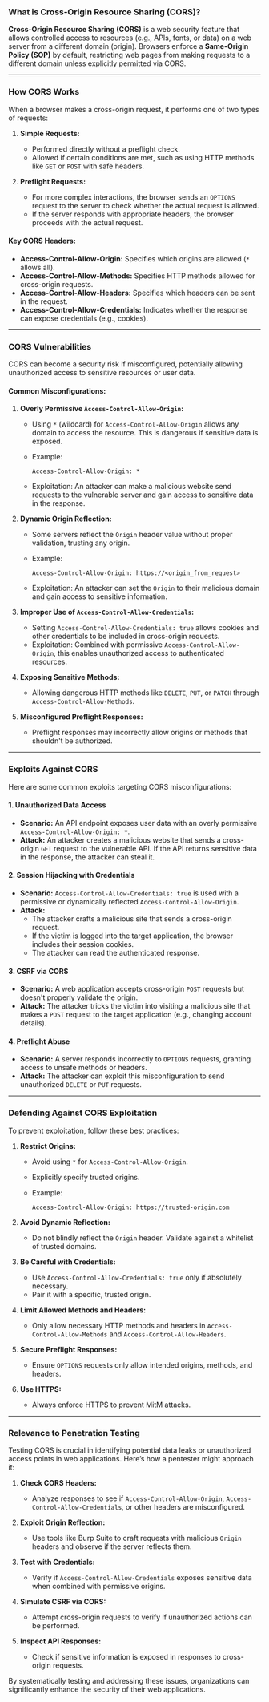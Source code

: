 ### **What is Cross-Origin Resource Sharing (CORS)?**

**Cross-Origin Resource Sharing (CORS)** is a web security feature that allows controlled access to resources (e.g., APIs, fonts, or data) on a web server from a different domain (origin). Browsers enforce a **Same-Origin Policy (SOP)** by default, restricting web pages from making requests to a different domain unless explicitly permitted via CORS.

---

### **How CORS Works**

When a browser makes a cross-origin request, it performs one of two types of requests:

1. **Simple Requests:**
    
    - Performed directly without a preflight check.
    - Allowed if certain conditions are met, such as using HTTP methods like `GET` or `POST` with safe headers.
2. **Preflight Requests:**
    
    - For more complex interactions, the browser sends an `OPTIONS` request to the server to check whether the actual request is allowed.
    - If the server responds with appropriate headers, the browser proceeds with the actual request.

#### **Key CORS Headers:**

- **Access-Control-Allow-Origin:** Specifies which origins are allowed (`*` allows all).
- **Access-Control-Allow-Methods:** Specifies HTTP methods allowed for cross-origin requests.
- **Access-Control-Allow-Headers:** Specifies which headers can be sent in the request.
- **Access-Control-Allow-Credentials:** Indicates whether the response can expose credentials (e.g., cookies).

---

### **CORS Vulnerabilities**

CORS can become a security risk if misconfigured, potentially allowing unauthorized access to sensitive resources or user data.

#### **Common Misconfigurations:**

1. **Overly Permissive `Access-Control-Allow-Origin`:**
    
    - Using `*` (wildcard) for `Access-Control-Allow-Origin` allows any domain to access the resource. This is dangerous if sensitive data is exposed.
    - Example:
        
        ```http
        Access-Control-Allow-Origin: *
        ```
        
    - Exploitation: An attacker can make a malicious website send requests to the vulnerable server and gain access to sensitive data in the response.
2. **Dynamic Origin Reflection:**
    
    - Some servers reflect the `Origin` header value without proper validation, trusting any origin.
    - Example:
        
        ```http
        Access-Control-Allow-Origin: https://<origin_from_request>
        ```
        
    - Exploitation: An attacker can set the `Origin` to their malicious domain and gain access to sensitive information.
3. **Improper Use of `Access-Control-Allow-Credentials`:**
    
    - Setting `Access-Control-Allow-Credentials: true` allows cookies and other credentials to be included in cross-origin requests.
    - Exploitation: Combined with permissive `Access-Control-Allow-Origin`, this enables unauthorized access to authenticated resources.
4. **Exposing Sensitive Methods:**
    
    - Allowing dangerous HTTP methods like `DELETE`, `PUT`, or `PATCH` through `Access-Control-Allow-Methods`.
5. **Misconfigured Preflight Responses:**
    
    - Preflight responses may incorrectly allow origins or methods that shouldn't be authorized.

---

### **Exploits Against CORS**

Here are some common exploits targeting CORS misconfigurations:

#### 1. **Unauthorized Data Access**

- **Scenario:** An API endpoint exposes user data with an overly permissive `Access-Control-Allow-Origin: *`.
- **Attack:** An attacker creates a malicious website that sends a cross-origin `GET` request to the vulnerable API. If the API returns sensitive data in the response, the attacker can steal it.

#### 2. **Session Hijacking with Credentials**

- **Scenario:** `Access-Control-Allow-Credentials: true` is used with a permissive or dynamically reflected `Access-Control-Allow-Origin`.
- **Attack:**
    - The attacker crafts a malicious site that sends a cross-origin request.
    - If the victim is logged into the target application, the browser includes their session cookies.
    - The attacker can read the authenticated response.

#### 3. **CSRF via CORS**

- **Scenario:** A web application accepts cross-origin `POST` requests but doesn't properly validate the origin.
- **Attack:** The attacker tricks the victim into visiting a malicious site that makes a `POST` request to the target application (e.g., changing account details).

#### 4. **Preflight Abuse**

- **Scenario:** A server responds incorrectly to `OPTIONS` requests, granting access to unsafe methods or headers.
- **Attack:** The attacker can exploit this misconfiguration to send unauthorized `DELETE` or `PUT` requests.

---

### **Defending Against CORS Exploitation**

To prevent exploitation, follow these best practices:

1. **Restrict Origins:**
    
    - Avoid using `*` for `Access-Control-Allow-Origin`.
    - Explicitly specify trusted origins.
    - Example:
        
        ```http
        Access-Control-Allow-Origin: https://trusted-origin.com
        ```
        
2. **Avoid Dynamic Reflection:**
    
    - Do not blindly reflect the `Origin` header. Validate against a whitelist of trusted domains.
3. **Be Careful with Credentials:**
    
    - Use `Access-Control-Allow-Credentials: true` only if absolutely necessary.
    - Pair it with a specific, trusted origin.
4. **Limit Allowed Methods and Headers:**
    
    - Only allow necessary HTTP methods and headers in `Access-Control-Allow-Methods` and `Access-Control-Allow-Headers`.
5. **Secure Preflight Responses:**
    
    - Ensure `OPTIONS` requests only allow intended origins, methods, and headers.
6. **Use HTTPS:**
    
    - Always enforce HTTPS to prevent MitM attacks.

---

### **Relevance to Penetration Testing**

Testing CORS is crucial in identifying potential data leaks or unauthorized access points in web applications. Here’s how a pentester might approach it:

1. **Check CORS Headers:**
    
    - Analyze responses to see if `Access-Control-Allow-Origin`, `Access-Control-Allow-Credentials`, or other headers are misconfigured.
2. **Exploit Origin Reflection:**
    
    - Use tools like Burp Suite to craft requests with malicious `Origin` headers and observe if the server reflects them.
3. **Test with Credentials:**
    
    - Verify if `Access-Control-Allow-Credentials` exposes sensitive data when combined with permissive origins.
4. **Simulate CSRF via CORS:**
    
    - Attempt cross-origin requests to verify if unauthorized actions can be performed.
5. **Inspect API Responses:**
    
    - Check if sensitive information is exposed in responses to cross-origin requests.

By systematically testing and addressing these issues, organizations can significantly enhance the security of their web applications.
